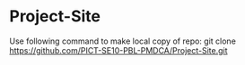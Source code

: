 # Project-Site

Use following command to make local copy of repo:
git clone https://github.com/PICT-SE10-PBL-PMDCA/Project-Site.git

